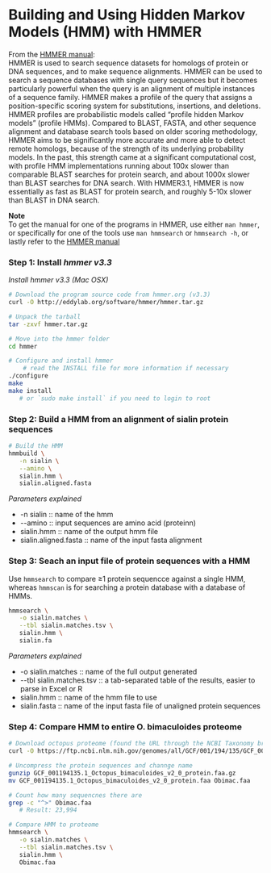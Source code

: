 # Building and Using Hidden Markov Models (HMM) with HMMER
From the [HMMER manual](http://eddylab.org/software/hmmer3/3.1b2/Userguide.pdf):  
HMMER is used to search sequence datasets for homologs of protein or DNA sequences, and to make sequence alignments. HMMER can be used to search a sequence databases with single query sequences but it becomes particularly powerful when the query is an alignment of multiple instances of a sequence family. HMMER makes a profile of the query that assigns a position-specific scoring system for substitutions, insertions, and deletions. HMMER profiles are probabilistic models called “profile hidden Markov models” (profile HMMs).
Compared to BLAST, FASTA, and other sequence alignment and database search tools based on older scoring methodology, HMMER aims to be significantly more accurate and more able to detect remote homologs, because of the strength of its underlying probability models. In the past, this strength came at a significant computational cost, with profile HMM implementations running about 100x slower than comparable BLAST searches for protein search, and about 1000x slower than BLAST searches for DNA search. With HMMER3.1, HMMER is now essentially as fast as BLAST for protein search, and roughly 5-10x slower than BLAST in DNA search.

__Note__  
To get the manual for one of the programs in HMMER, use either `man hmmer`, or specifically for one of the tools use `man hmmsearch` or `hmmsearch -h`, or lastly refer to the [HMMER manual](http://eddylab.org/software/hmmer3/3.1b2/Userguide.pdf)

### Step 1:  Install ___hmmer v3.3___
_Install hmmer v3.3 (Mac OSX)_
```bash
# Download the program source code from hmmer.org (v3.3)
curl -O http://eddylab.org/software/hmmer/hmmer.tar.gz

# Unpack the tarball
tar -zxvf hmmer.tar.gz

# Move into the hmmer folder
cd hmmer

# Configure and install hmmer
    # read the INSTALL file for more information if necessary
./configure
make
make install
   # or `sudo make install` if you need to login to root
```

### Step 2:  Build a HMM from an alignment of sialin protein sequences
```bash
# Build the HMM
hmmbuild \
   -n sialin \
   --amino \
   sialin.hmm \
   sialin.aligned.fasta
```
_Parameters explained_
- -n sialin :: name of the hmm
- --amino :: input sequences are amino acid (proteinn)
- sialin.hmm :: name of the output hmm file
- sialin.aligned.fasta :: name of the input fasta alignment

### Step 3: Seach an input file of protein sequences with a HMM
Use `hmmsearch` to compare ≥1 protein sequencce against a single HMM, whereas `hmmscan` is for searching a protein database with a database of HMMs.
```bash
hmmsearch \
   -o sialin.matches \
   --tbl sialin.matches.tsv \
   sialin.hmm \
   sialin.fa
```
_Parameters explained_
- -o sialin.matches :: name of the full output generated
- --tbl sialin.matches.tsv :: a tab-separated table of the results, easier to parse in Excel or R
- sialin.hmm :: name of the hmm file to use
- sialin.fasta :: name of the input fasta file of unaligned protein sequences

### Step 4:  Compare HMM to entire O. bimaculoides proteome
```bash
# Download octopus proteome (found the URL through the NCBI Taxonomy browser
curl -O https://ftp.ncbi.nlm.nih.gov/genomes/all/GCF/001/194/135/GCF_001194135.1_Octopus_bimaculoides_v2_0/GCF_001194135.1_Octopus_bimaculoides_v2_0_protein.faa.gz

# Uncompress the protein sequences and channge name
gunzip GCF_001194135.1_Octopus_bimaculoides_v2_0_protein.faa.gz
mv GCF_001194135.1_Octopus_bimaculoides_v2_0_protein.faa Obimac.faa

# Count how many sequencnes there are
grep -c "^>" Obimac.faa
   # Result: 23,994

# Compare HMM to proteome
hmmsearch \
   -o sialin.matches \
   --tbl sialin.matches.tsv \
   sialin.hmm \
   Obimac.faa
```
